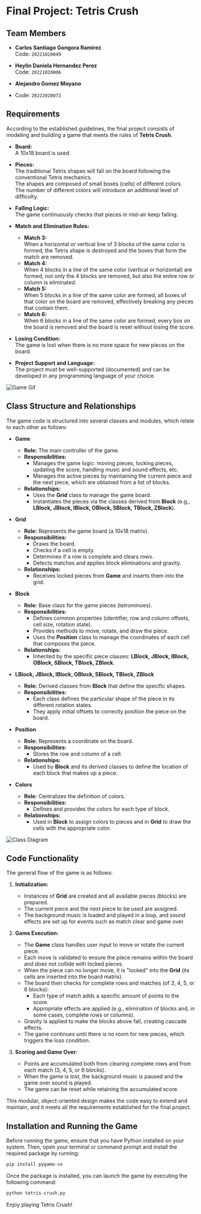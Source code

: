 # Final Project: Tetris Crush

## Team Members

- **Carlos Santiago Gongora Ramirez**  
  Code: `20221020049`

- **Heylin Daniela Hernandez Perez**  
  Code: `20221020006`

- **Alejandro Gomez Moyano**
- Code: `20222020073`

## Requirements

According to the established guidelines, the final project consists of modeling and building a game that meets the rules of **Tetris Crush**.

- **Board:**  
  A 10x18 board is used.

- **Pieces:**  
  The traditional Tetris shapes will fall on the board following the conventional Tetris mechanics.  
  The shapes are composed of small boxes (cells) of different colors.  
  The number of different colors will introduce an additional level of difficulty.

- **Falling Logic:**  
  The game continuously checks that pieces in mid-air keep falling.

- **Match and Elimination Rules:**
  - **Match 3:**  
    When a horizontal or vertical line of 3 blocks of the same color is formed, the Tetris shape is destroyed and the boxes that form the match are removed.
  - **Match 4:**  
    When 4 blocks in a line of the same color (vertical or horizontal) are formed, not only the 4 blocks are removed, but also the entire row or column is eliminated.
  - **Match 5:**  
    When 5 blocks in a line of the same color are formed, all boxes of that color on the board are removed, effectively breaking any pieces that contain them.
  - **Match 6:**  
    When 6 blocks in a line of the same color are formed, every box on the board is removed and the board is reset without losing the score.

- **Losing Condition:**  
  The game is lost when there is no more space for new pieces on the board.

- **Project Support and Language:**  
  The project must be well-supported (documented) and can be developed in any programming language of your choice.

![Game Gif](img/gamegif.gif)


## Class Structure and Relationships

The game code is structured into several classes and modules, which relate to each other as follows:

- **Game**  
  - **Role:** The main controller of the game.
  - **Responsibilities:**  
    - Manages the game logic: moving pieces, locking pieces, updating the score, handling music and sound effects, etc.
    - Manages the active pieces by maintaining the current piece and the next piece, which are obtained from a list of blocks.
  - **Relationships:**  
    - Uses the **Grid** class to manage the game board.
    - Instantiates the pieces via the classes derived from **Block** (e.g., **LBlock, JBlock, IBlock, OBlock, SBlock, TBlock, ZBlock**).

- **Grid**  
  - **Role:** Represents the game board (a 10x18 matrix).
  - **Responsibilities:**  
    - Draws the board.
    - Checks if a cell is empty.
    - Determines if a row is complete and clears rows.
    - Detects matches and applies block eliminations and gravity.
  - **Relationships:**  
    - Receives locked pieces from **Game** and inserts them into the grid.

- **Block**  
  - **Role:** Base class for the game pieces (tetrominoes).
  - **Responsibilities:**  
    - Defines common properties (identifier, row and column offsets, cell size, rotation state).
    - Provides methods to move, rotate, and draw the piece.
    - Uses the **Position** class to manage the coordinates of each cell that composes the piece.
  - **Relationships:**  
    - Inherited by the specific piece classes: **LBlock, JBlock, IBlock, OBlock, SBlock, TBlock, ZBlock**.

- **LBlock, JBlock, IBlock, OBlock, SBlock, TBlock, ZBlock**  
  - **Role:** Derived classes from **Block** that define the specific shapes.
  - **Responsibilities:**  
    - Each class defines the particular shape of the piece in its different rotation states.
    - They apply initial offsets to correctly position the piece on the board.

- **Position**  
  - **Role:** Represents a coordinate on the board.
  - **Responsibilities:**  
    - Stores the row and column of a cell.
  - **Relationships:**  
    - Used by **Block** and its derived classes to define the location of each block that makes up a piece.

- **Colors**  
  - **Role:** Centralizes the definition of colors.
  - **Responsibilities:**  
    - Defines and provides the colors for each type of block.
  - **Relationships:**  
    - Used in **Block** to assign colors to pieces and in **Grid** to draw the cells with the appropriate color.

![Class Diagram](docs/Classdiagram.png)

## Code Functionality

The general flow of the game is as follows:

1. **Initialization:**
   - Instances of **Grid** are created and all available pieces (blocks) are prepared.
   - The current piece and the next piece to be used are assigned.
   - The background music is loaded and played in a loop, and sound effects are set up for events such as match clear and game over.

2. **Game Execution:**
   - The **Game** class handles user input to move or rotate the current piece.
   - Each move is validated to ensure the piece remains within the board and does not collide with locked pieces.
   - When the piece can no longer move, it is "locked" into the **Grid** (its cells are inserted into the board matrix).
   - The board then checks for complete rows and matches (of 3, 4, 5, or 6 blocks):
     - Each type of match adds a specific amount of points to the score.
     - Appropriate effects are applied (e.g., elimination of blocks and, in some cases, complete rows or columns).
   - Gravity is applied to make the blocks above fall, creating cascade effects.
   - The game continues until there is no room for new pieces, which triggers the loss condition.

3. **Scoring and Game Over:**
   - Points are accumulated both from clearing complete rows and from each match (3, 4, 5, or 6 blocks).
   - When the game is lost, the background music is paused and the game over sound is played.
   - The game can be reset while retaining the accumulated score.

This modular, object-oriented design makes the code easy to extend and maintain, and it meets all the requirements established for the final project.

## Installation and Running the Game

Before running the game, ensure that you have Python installed on your system. Then, open your terminal or command prompt and install the required package by running:

``` bash
pip install pygame-ce
```
Once the package is installed, you can launch the game by executing the following command:

``` bash
python tetris-crush.py
```
Enjoy playing Tetris Crush!